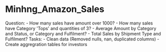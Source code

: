 # Minhng_Amazon_Sales

Question:
    - How many sales have amount over 1000?
    - How many sales have Category 'Tops' and quantities of 3?
    - Average Amount by Category and Status, or Category and Fulfilment?
    - Total Sales by Shipment Type and Fulfilment?
Tasks:
    - Clean data (Removed nulls, nan, duplicated columns)
    - Create aggregration tables for investors
